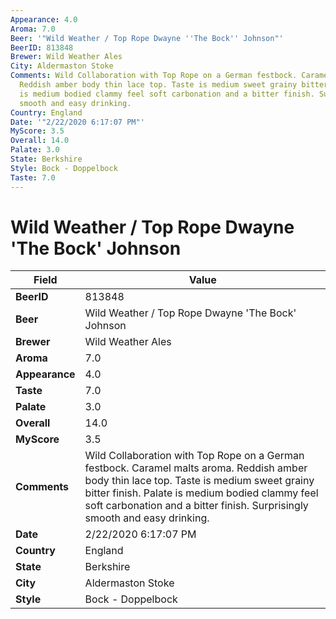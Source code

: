 ```yaml
---
Appearance: 4.0
Aroma: 7.0
Beer: '"Wild Weather / Top Rope Dwayne ''The Bock'' Johnson"'
BeerID: 813848
Brewer: Wild Weather Ales
City: Aldermaston Stoke
Comments: Wild Collaboration with Top Rope on a German festbock. Caramel malts aroma.
  Reddish amber body thin lace top. Taste is medium sweet grainy bitter finish. Palate
  is medium bodied clammy feel soft carbonation and a bitter finish. Surprisingly
  smooth and easy drinking.
Country: England
Date: '"2/22/2020 6:17:07 PM"'
MyScore: 3.5
Overall: 14.0
Palate: 3.0
State: Berkshire
Style: Bock - Doppelbock
Taste: 7.0
---
```


# Wild Weather / Top Rope Dwayne 'The Bock' Johnson

| Field         | Value |
|---------------|-------|
| **BeerID** | 813848 |
| **Beer** | Wild Weather / Top Rope Dwayne 'The Bock' Johnson |
| **Brewer** | Wild Weather Ales |
| **Aroma** | 7.0 |
| **Appearance** | 4.0 |
| **Taste** | 7.0 |
| **Palate** | 3.0 |
| **Overall** | 14.0 |
| **MyScore** | 3.5 |
| **Comments** | Wild Collaboration with Top Rope on a German festbock. Caramel malts aroma. Reddish amber body thin lace top. Taste is medium sweet grainy bitter finish. Palate is medium bodied clammy feel soft carbonation and a bitter finish. Surprisingly smooth and easy drinking. |
| **Date** | 2/22/2020 6:17:07 PM |
| **Country** | England |
| **State** | Berkshire |
| **City** | Aldermaston Stoke |
| **Style** | Bock - Doppelbock |
